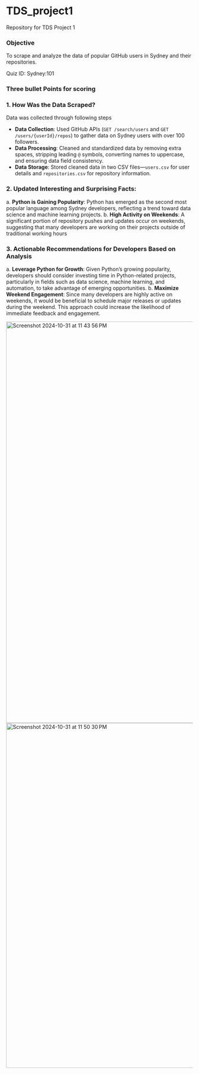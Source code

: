 # TDS_project1
Repository for TDS Project 1

### Objective

To scrape and analyze the data of popular GitHub users in Sydney and their repositories.

Quiz ID: Sydney:101

### Three bullet Points for scoring 

### 1. How Was the Data Scraped?

Data was collected through following steps

- **Data Collection**: Used GitHub APIs (`GET /search/users` and `GET /users/{userId}/repos`) to gather data on Sydney users with over 100 followers. 
- **Data Processing**: Cleaned and standardized data by removing extra spaces, stripping leading `@` symbols, converting names to uppercase, and ensuring data field consistency.
- **Data Storage**: Stored cleaned data in two CSV files—`users.csv` for user details and `repositories.csv` for repository information.


### 2. Updated Interesting and Surprising Facts:

a. **Python is Gaining Popularity**: Python has emerged as the second most popular language among Sydney developers,  reflecting a trend toward data science and machine learning projects.
b. **High Activity on Weekends**: A significant portion of repository pushes and updates occur on weekends, suggesting that many developers are working on their projects outside of traditional working hours

### 3. Actionable Recommendations for Developers Based on Analysis

a. **Leverage Python for Growth**: Given Python’s growing popularity, developers should consider investing time in Python-related projects, particularly in fields such as data science, machine learning, and automation, to take advantage of emerging opportunities.
b. **Maximize Weekend Engagement**: Since many developers are highly active on weekends, it would be beneficial to schedule major releases or updates during the weekend. This approach could increase the likelihood of immediate feedback and engagement. 

<img width="1081" alt="Screenshot 2024-10-31 at 11 43 56 PM" src="https://github.com/user-attachments/assets/1af94282-37d6-4331-aa73-f89872a00974">
<img width="929" alt="Screenshot 2024-10-31 at 11 50 30 PM" src="https://github.com/user-attachments/assets/fc59e470-310c-4467-a50d-092bf14ab086">


